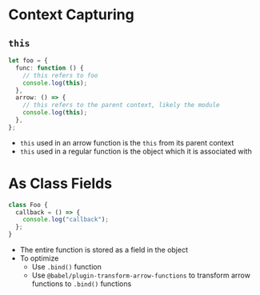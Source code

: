 # Context Capturing

## `this`

```ts
let foo = {
  func: function () {
    // this refers to foo
    console.log(this);
  },
  arrow: () => {
    // this refers to the parent context, likely the module
    console.log(this);
  },
};
```

- `this` used in an arrow function is the `this` from its parent context
- `this` used in a regular function is the object which it is associated with

# As Class Fields

```ts
class Foo {
  callback = () => {
    console.log("callback");
  };
}
```

- The entire function is stored as a field in the object
- To optimize
  - Use `.bind()` function
  - Use `@babel/plugin-transform-arrow-functions` to transform arrow functions
    to `.bind()` functions
